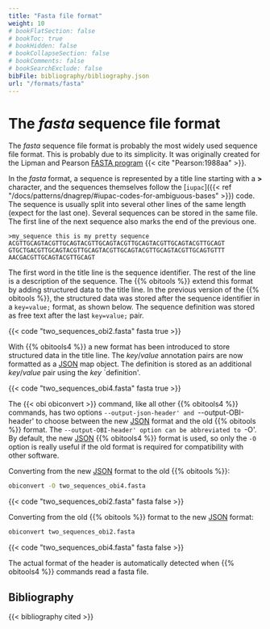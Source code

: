 ```yaml
---
title: "Fasta file format"
weight: 10
# bookFlatSection: false
# bookToc: true
# bookHidden: false
# bookCollapseSection: false
# bookComments: false
# bookSearchExclude: false
bibFile: bibliography/bibliography.json 
url: "/formats/fasta"
---
```


# The *fasta* sequence file format

The *fasta* sequence file format is probably the most widely used sequence file format. This is probably due to its simplicity. It was originally created for the Lipman and Pearson [FASTA program](https://en.wikipedia.org/wiki/FASTA) {{< cite "Pearson:1988aa" >}}.

In the *fasta* format, a sequence is represented by a title line starting with a **>** character, and the sequences themselves follow the [`iupac`]({{< ref "/docs/patterns/dnagrep/#iupac-codes-for-ambiguous-bases" >}}) code. The sequence is usually split into several other lines of the same length (expect for the last one). Several sequences can be stored in the same file. The first line of the next sequence also marks the end of the previous one.

```
>my_sequence this is my pretty sequence
ACGTTGCAGTACGTTGCAGTACGTTGCAGTACGTTGCAGTACGTTGCAGTACGTTGCAGT
GTGCTGACGTTGCAGTACGTTGCAGTACGTTGCAGTACGTTGCAGTACGTTGCAGTGTTT
AACGACGTTGCAGTACGTTGCAGT
```

The first word in the title line is the sequence identifier. The rest of the line is a description of the sequence. The {{% obitools %}} extend this format by adding structured data to the title line. In the previous version of the {{% obitools %}}, the structured data was stored after the sequence identifier in a `key=value;` format, as shown below. The sequence definition was stored as free text after the last `key=value;` pair.

{{< code "two_sequences_obi2.fasta" fasta true >}}

With {{% obitools4 %}} a new format has been introduced to store structured data in the title line. The *key*/*value* annotation pairs are now formatted as a [JSON](https://en.wikipedia.org/wiki/JSON) map object. The definition is stored as an additional *key*/*value* pair using the *key* `definition'.

{{< code "two_sequences_obi4.fasta" fasta true >}}

The {{< obi obiconvert >}} command, like all other {{% obitools4 %}} commands, has two options `--output-json-header' and `--output-OBI-header' to choose between the new [JSON](https://en.wikipedia.org/wiki/JSON) format and the old {{% obitools %}} format. The `--output-OBI-header' option can be abbreviated to `-O'. By default, the new [JSON](https://en.wikipedia.org/wiki/JSON) {{% obitools4 %}} format is used, so only the `-O` option is really useful if the old format is required for compatibility with other software.

Converting from the new [JSON](https://en.wikipedia.org/wiki/JSON) format to the old {{% obitools %}}:

```bash
obiconvert -O two_sequences_obi4.fasta
```
{{< code "two_sequences_obi2.fasta" fasta false >}}

Converting from the old {{% obitools %}} format to the new [JSON](https://en.wikipedia.org/wiki/JSON) format:

```bash
obiconvert two_sequences_obi2.fasta
```
{{< code "two_sequences_obi4.fasta" fasta false >}}

The actual format of the header is automatically detected when {{% obitools4 %}} commands read a fasta file.

## Bibliography

 {{< bibliography cited >}}